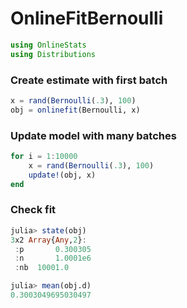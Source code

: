 
# OnlineFitBernoulli


````julia
using OnlineStats
using Distributions
````





### Create estimate with first batch
````julia
x = rand(Bernoulli(.3), 100)
obj = onlinefit(Bernoulli, x)
````





### Update model with many batches
````julia
for i = 1:10000
    x = rand(Bernoulli(.3), 100)
    update!(obj, x)
end
````





### Check fit
````julia
julia> state(obj)
3x2 Array{Any,2}:
 :p       0.300305
 :n       1.0001e6
 :nb  10001.0     

julia> mean(obj.d)
0.3003049695030497

````




